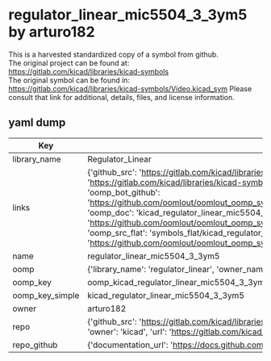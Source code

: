 # regulator_linear_mic5504_3_3ym5 by arturo182  
This is a harvested standardized copy of a symbol from github.  
The original project can be found at:  
https://gitlab.com/kicad/libraries/kicad-symbols  
The original symbol can be found in:
https://gitlab.com/kicad/libraries/kicad-symbols/Video.kicad_sym
Please consult that link for additional, details, files, and license information.  
## yaml dump  
| Key | Value |  
| --- | --- |  
| library_name | Regulator_Linear |  
| links | {'github_src': 'https://gitlab.com/kicad/libraries/kicad-symbols/Video.kicad_sym', 'github_src_repo': 'https://gitlab.com/kicad/libraries/kicad-symbols', 'oomp_bot': 'kicad_regulator_linear_mic5504_3_3ym5/working', 'oomp_bot_github': 'https://github.com/oomlout/oomlout_oomp_symbol_bot/tree/main/kicad_regulator_linear_mic5504_3_3ym5/working', 'oomp_doc': 'kicad_regulator_linear_mic5504_3_3ym5/working', 'oomp_doc_github': 'https://github.com/oomlout/oomlout_oomp_symbol_doc/tree/main/kicad_regulator_linear_mic5504_3_3ym5/working', 'oomp_src_flat': 'symbols_flat/kicad_regulator_linear_mic5504_3_3ym5/working', 'oomp_src_flat_github': 'https://github.com/oomlout/oomlout_oomp_symbol_src/tree/main/kicad_regulator_linear_mic5504_3_3ym5/working'} |  
| name | regulator_linear_mic5504_3_3ym5 |  
| oomp | {'library_name': 'regulator_linear', 'owner_name': 'kicad', 'symbol_name': 'regulator_linear_mic5504_3_3ym5'} |  
| oomp_key | oomp_kicad_regulator_linear_mic5504_3_3ym5 |  
| oomp_key_simple | kicad_regulator_linear_mic5504_3_3ym5 |  
| owner | arturo182 |  
| repo | {'github_src': 'https://gitlab.com/kicad/libraries/kicad-symbols/Video.kicad_sym', 'name': 'libraries/kicad-symbols', 'owner': 'kicad', 'url': 'https://gitlab.com/kicad/libraries/kicad-symbols'} |  
| repo_github | {'documentation_url': 'https://docs.github.com/rest/repos/repos#get-a-repository', 'message': 'Not Found'} |  

